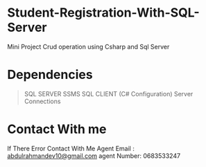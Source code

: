 # Student-Registration-With-SQL-Server
Mini Project Crud operation  using Csharp and Sql Server 

# Dependencies
>SQL SERVER SSMS
>SQL CLIENT (C# Configuration)
>Server Connections

# Contact With me
If There Error Contact With Me
Agent Email : abdulrahmandev10@gmail.com
agent Number: 0683533247

